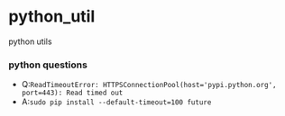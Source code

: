 # python_util
python utils

### python questions
 - Q:`ReadTimeoutError: HTTPSConnectionPool(host='pypi.python.org', port=443): Read timed out`
 - A:`sudo pip install --default-timeout=100 future`
